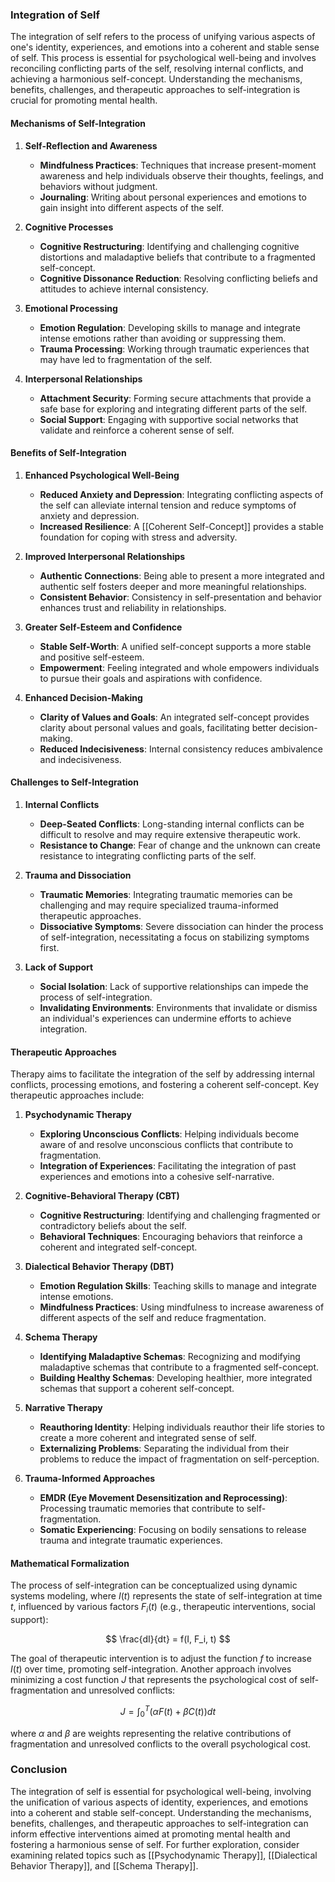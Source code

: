 ### Integration of Self

The integration of self refers to the process of unifying various aspects of one's identity, experiences, and emotions into a coherent and stable sense of self. This process is essential for psychological well-being and involves reconciling conflicting parts of the self, resolving internal conflicts, and achieving a harmonious self-concept. Understanding the mechanisms, benefits, challenges, and therapeutic approaches to self-integration is crucial for promoting mental health.

#### Mechanisms of Self-Integration

1. **Self-Reflection and Awareness**
   - **Mindfulness Practices**: Techniques that increase present-moment awareness and help individuals observe their thoughts, feelings, and behaviors without judgment.
   - **Journaling**: Writing about personal experiences and emotions to gain insight into different aspects of the self.

2. **Cognitive Processes**
   - **Cognitive Restructuring**: Identifying and challenging cognitive distortions and maladaptive beliefs that contribute to a fragmented self-concept.
   - **Cognitive Dissonance Reduction**: Resolving conflicting beliefs and attitudes to achieve internal consistency.

3. **Emotional Processing**
   - **Emotion Regulation**: Developing skills to manage and integrate intense emotions rather than avoiding or suppressing them.
   - **Trauma Processing**: Working through traumatic experiences that may have led to fragmentation of the self.

4. **Interpersonal Relationships**
   - **Attachment Security**: Forming secure attachments that provide a safe base for exploring and integrating different parts of the self.
   - **Social Support**: Engaging with supportive social networks that validate and reinforce a coherent sense of self.

#### Benefits of Self-Integration

1. **Enhanced Psychological Well-Being**
   - **Reduced Anxiety and Depression**: Integrating conflicting aspects of the self can alleviate internal tension and reduce symptoms of anxiety and depression.
   - **Increased Resilience**: A [[Coherent Self-Concept]] provides a stable foundation for coping with stress and adversity.

2. **Improved Interpersonal Relationships**
   - **Authentic Connections**: Being able to present a more integrated and authentic self fosters deeper and more meaningful relationships.
   - **Consistent Behavior**: Consistency in self-presentation and behavior enhances trust and reliability in relationships.

3. **Greater Self-Esteem and Confidence**
   - **Stable Self-Worth**: A unified self-concept supports a more stable and positive self-esteem.
   - **Empowerment**: Feeling integrated and whole empowers individuals to pursue their goals and aspirations with confidence.

4. **Enhanced Decision-Making**
   - **Clarity of Values and Goals**: An integrated self-concept provides clarity about personal values and goals, facilitating better decision-making.
   - **Reduced Indecisiveness**: Internal consistency reduces ambivalence and indecisiveness.

#### Challenges to Self-Integration

1. **Internal Conflicts**
   - **Deep-Seated Conflicts**: Long-standing internal conflicts can be difficult to resolve and may require extensive therapeutic work.
   - **Resistance to Change**: Fear of change and the unknown can create resistance to integrating conflicting parts of the self.

2. **Trauma and Dissociation**
   - **Traumatic Memories**: Integrating traumatic memories can be challenging and may require specialized trauma-informed therapeutic approaches.
   - **Dissociative Symptoms**: Severe dissociation can hinder the process of self-integration, necessitating a focus on stabilizing symptoms first.

3. **Lack of Support**
   - **Social Isolation**: Lack of supportive relationships can impede the process of self-integration.
   - **Invalidating Environments**: Environments that invalidate or dismiss an individual's experiences can undermine efforts to achieve integration.

#### Therapeutic Approaches

Therapy aims to facilitate the integration of the self by addressing internal conflicts, processing emotions, and fostering a coherent self-concept. Key therapeutic approaches include:

1. **Psychodynamic Therapy**
   - **Exploring Unconscious Conflicts**: Helping individuals become aware of and resolve unconscious conflicts that contribute to fragmentation.
   - **Integration of Experiences**: Facilitating the integration of past experiences and emotions into a cohesive self-narrative.

2. **Cognitive-Behavioral Therapy (CBT)**
   - **Cognitive Restructuring**: Identifying and challenging fragmented or contradictory beliefs about the self.
   - **Behavioral Techniques**: Encouraging behaviors that reinforce a coherent and integrated self-concept.

3. **Dialectical Behavior Therapy (DBT)**
   - **Emotion Regulation Skills**: Teaching skills to manage and integrate intense emotions.
   - **Mindfulness Practices**: Using mindfulness to increase awareness of different aspects of the self and reduce fragmentation.

4. **Schema Therapy**
   - **Identifying Maladaptive Schemas**: Recognizing and modifying maladaptive schemas that contribute to a fragmented self-concept.
   - **Building Healthy Schemas**: Developing healthier, more integrated schemas that support a coherent self-concept.

5. **Narrative Therapy**
   - **Reauthoring Identity**: Helping individuals reauthor their life stories to create a more coherent and integrated sense of self.
   - **Externalizing Problems**: Separating the individual from their problems to reduce the impact of fragmentation on self-perception.

6. **Trauma-Informed Approaches**
   - **EMDR (Eye Movement Desensitization and Reprocessing)**: Processing traumatic memories that contribute to self-fragmentation.
   - **Somatic Experiencing**: Focusing on bodily sensations to release trauma and integrate traumatic experiences.

#### Mathematical Formalization

The process of self-integration can be conceptualized using dynamic systems modeling, where $I(t)$ represents the state of self-integration at time $t$, influenced by various factors $F_i(t)$ (e.g., therapeutic interventions, social support):

$$
\frac{dI}{dt} = f(I, F_i, t)
$$

The goal of therapeutic intervention is to adjust the function $f$ to increase $I(t)$ over time, promoting self-integration. Another approach involves minimizing a cost function $J$ that represents the psychological cost of self-fragmentation and unresolved conflicts:

$$
J = \int_{0}^{T} \left( \alpha F(t) + \beta C(t) \right) dt
$$

where $\alpha$ and $\beta$ are weights representing the relative contributions of fragmentation and unresolved conflicts to the overall psychological cost.

### Conclusion

The integration of self is essential for psychological well-being, involving the unification of various aspects of identity, experiences, and emotions into a coherent and stable self-concept. Understanding the mechanisms, benefits, challenges, and therapeutic approaches to self-integration can inform effective interventions aimed at promoting mental health and fostering a harmonious sense of self. For further exploration, consider examining related topics such as [[Psychodynamic Therapy]], [[Dialectical Behavior Therapy]], and [[Schema Therapy]].